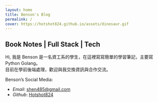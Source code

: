 ```yaml
---
layout: home
title: Benson's Blog
permalink: /
cover: https://hotshot824.github.io/assets/dinosaur.gif
---
```


## Book Notes | Full Stack | Tech

Hi, 我是 Benson 是一名資工系的學生，在這裡寫寫簡單的學習筆記，主要寫 Python Golang。  
目前在學前後端處理，歡迎與我交換資訊與合作交流。


Benson’s Social Media:
- _Email_: shen485@gmail.com
- _Github_: [Hotshot824](https://github.com/Hotshot824)